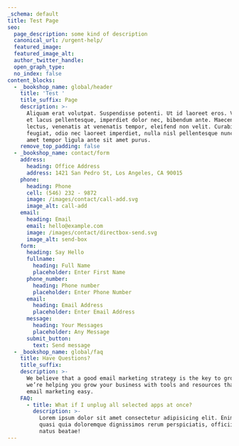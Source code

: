 ```yaml
---
_schema: default
title: Test Page
seo:
  page_description: some kind of description
  canonical_url: /urgent-help/
  featured_image:
  featured_image_alt:
  author_twitter_handle:
  open_graph_type:
  no_index: false
content_blocks:
  - _bookshop_name: global/header
    title: 'Test '
    title_suffix: Page
    description: >-
      Aliquam erat volutpat. Suspendisse potenti. Ut id laoreet eros. Vestibulum
      et lacus pellentesque, imperdiet dolor nec, bibendum ante. Maecenas justo
      lectus, venenatis at venenatis tempor, eleifend non velit. Curabitur
      feugiat, odio nec laoreet imperdiet, nulla nisl pellentesque nunc, sit
      amet tempor ligula ante sit amet purus.
    remove_top_padding: false
  - _bookshop_name: contact/form
    address:
      heading: Office Address
      address: 1421 San Pedro St, Los Angeles, CA 90015
    phone:
      heading: Phone
      cell: (546) 232 - 9872
      image: /images/contact/call-add.svg
      image_alt: call-add
    email:
      heading: Email
      email: hello@example.com
      image: /images/contact/directbox-send.svg
      image_alt: send-box
    form:
      heading: Say Hello
      fullname:
        heading: Full Name
        placeholder: Enter First Name
      phone_number:
        heading: Phone number
        placeholder: Enter Phone Number
      email:
        heading: Email Address
        placeholder: Enter Email Address
      message:
        heading: Your Messages
        placeholder: Any Message
      submit_button:
        text: Send message
  - _bookshop_name: global/faq
    title: Have Questions?
    title_suffix:
    description: >-
      We believe that a good email marketing strategy is the key to growth. So
      we’re helping you grow your business with tools and resources that make
      email marketing easy.
    FAQ:
      - title: What if I unplug all selected apps at once?
        description: >-
          Lorem ipsum dolor sit amet consectetur adipisicing elit. Enim illo
          quasi quia doloremque dignissimos rerum perspiciatis, officiis optio
          natus beatae!
---
```

